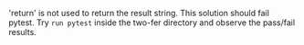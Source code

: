 'return' is not used to return the result string. This solution should fail pytest.
Try ```run pytest``` inside the two-fer directory and observe the pass/fail results.
